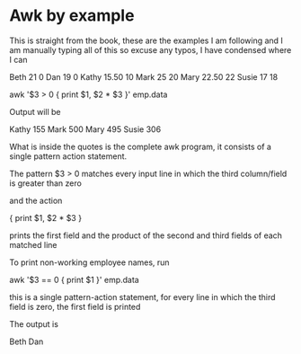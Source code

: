 # Awk by example

This is straight from the book, these are the examples I am following and I am manually typing all of this so excuse any typos, I have condensed where I can

Beth	21	0
Dan	19	0
Kathy	15.50	10
Mark	25	20
Mary	22.50	22
Susie	17	18

awk '$3 > 0 { print $1, $2 * $3 }' emp.data

Output will be

Kathy 155
Mark 500
Mary 495
Susie 306

What is inside the quotes is the complete awk program, it consists of a single pattern action statement.

The pattern $3 > 0 matches every input line in which the third column/field is greater than zero

and the action

{ print $1, $2 * $3 }

prints the first field and the product of  the second and third fields of each matched line

To print non-working employee names, run

awk '$3 == 0 { print $1 }' emp.data

this is a single pattern-action statement, for every line in which the third field is zero, the first field is printed

The output is 

Beth
Dan
